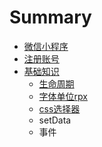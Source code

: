 # Summary

* [微信小程序](README.md)
* [注册账号](注册账号.md)
* [基础知识](chapter1.md)
    * [生命周期](生命周期.md)
    * [字体单位rpx](字体单位rpx.md)
    * [css选择器](css选择器.md)
    * setData
    * 事件

